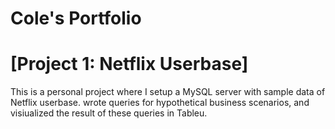 # Cole's Portfolio

# [Project 1: Netflix Userbase]

This is a personal project where I setup a MySQL server with sample data of Netflix userbase. wrote queries for hypothetical business scenarios, and visiualized the result of these queries in Tableu.
